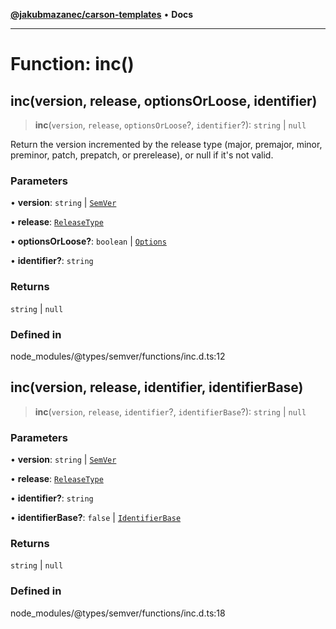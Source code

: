 [**@jakubmazanec/carson-templates**](../../../README.md) • **Docs**

---

# Function: inc()

## inc(version, release, optionsOrLoose, identifier)

> **inc**(`version`, `release`, `optionsOrLoose`?, `identifier`?): `string` \| `null`

Return the version incremented by the release type (major, premajor, minor, preminor, patch,
prepatch, or prerelease), or null if it's not valid.

### Parameters

• **version**: `string` \| [`SemVer`](../classes/SemVer.md)

• **release**: [`ReleaseType`](../type-aliases/ReleaseType.md)

• **optionsOrLoose?**: `boolean` \| [`Options`](../interfaces/Options.md)

• **identifier?**: `string`

### Returns

`string` \| `null`

### Defined in

node_modules/@types/semver/functions/inc.d.ts:12

## inc(version, release, identifier, identifierBase)

> **inc**(`version`, `release`, `identifier`?, `identifierBase`?): `string` \| `null`

### Parameters

• **version**: `string` \| [`SemVer`](../classes/SemVer.md)

• **release**: [`ReleaseType`](../type-aliases/ReleaseType.md)

• **identifier?**: `string`

• **identifierBase?**: `false` \|
[`IdentifierBase`](../namespaces/inc/type-aliases/IdentifierBase.md)

### Returns

`string` \| `null`

### Defined in

node_modules/@types/semver/functions/inc.d.ts:18
